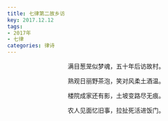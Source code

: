 ```yaml
---
title: 七律第二故乡访
key: 2017.12.12
tags: 
- 2017年 
- 七律
categories: 律诗
---
```


<p align="center">满目葱茏似梦魂，五十年后访故村。
</p>
<p align="center">熟观日丽野茶泡，笑对风柔土酒温。
</p>
<p align="center">楼院成家还有影，土坡变路尽无痕。
</p>
<p align="center">农人见面忆旧事，拉扯死活进饭门。
</p>
